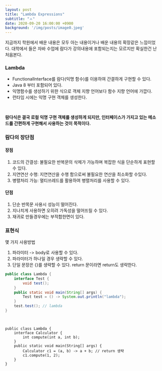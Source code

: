 ```yaml
---
layout: post
title: "Lambda Expressions"
subtitle: "ㅅ"
date: 2020-09-20 16:00:00 +0900
background: '/img/posts/image0.jpeg'
---
```


지금까지 학원에서 배운 내용은 모두 아는 내용이거나 배운 내용의 확장같은 느낌이었다. 대학에서 들은 자바 수업에 람다가 강의내용에 포함되는지는 모르지만 확실한건 난 처음본다.

### Lambda
- FunctionalInterface를 람다(익명 함수)를 이용하여 간결하게 구현할 수 있다.
- Java 8 부터 포함되어 있다.
- 익명함수를 생성하기 위한 식으로 객체 지향 언어보다 함수 지향 언어에 가깝다.
- 런타임 시에는 익명 구현 객체를 생성한다.
<br>

**람다식은 결국 로컬 익명 구현 객체를 생성하게 되지만, 인터페이스가 가지고 있는 메소드를 간편하게 구현해서 사용하는 것이 목적이다.**

### 람다의 장단점

#### 장점
1. 코드의 간결성: 불필요한 반복문의 삭제가 가능하며 복잡한 식을 단순하게 표현할 수 있다.
2. 지연연산 수행: 지연연산을 수행 함으로써 불필요한 연산을 최소화할 수있다.
3. 병렬처리 가능: 멀티쓰레드를 활용하여 병렬처리를 사용할 수 있다.

#### 단점
1. 단순 반목문 사용시 성능이 떨어진다.
2. 지나치게 사용하면 오히려 가독성을 떨어뜨릴 수 있다.
3. 재귀로 만들경우에는 부적합한면이 있다.

### 표현식
몇 가지 사용방법
1. 파라미터 -> body로 사용할 수 있다.
2. 파라미터가 하나일 경우 생략할 수 있다.
3. 단일 문장은 {}를 생략할 수 있다. return 문이라면 return도 생략한다.

```java
public class Lambda {
    interface Test {
        void test();
    }
    public static void main(String[] args) {
        Test test = () -> System.out.println("lambda");
    }
    test.test(); // lambda
}
```

<pre>
    <code class="java">

public class Lambda {
    interface Calculator {
        int compute(int a, int b);
    }
    public static void main(String[] args) {
        Calculator c1 = (a, b) -> a + b; // return 생략
        c1.compute(1, 2);
    }
}
    </code>
</pre>

